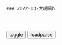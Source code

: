 ```note
### 2022-03-大明风h
```

<table id="tbc" style="white-space:pre-wrap">
</table>
<button onclick="toggleb()">toggle</button>
<button onclick="loadparse()">loadparse</button>
<br>
<!-- 🌸<br>🍅-　-🍑<hr>🍀 -->
<pre>
<textarea rows="30" cols="100" style="display: none" id="tar">

少帅：五太太机灵惹人疼，竟拉着张作霖打麻将，也就她敢了！
https://mbd.baidu.com/newspage/data/videolanding?nid=sv_9009400345094947075&sourceFrom=pc_feedlist

这就叫终虢不亡，有我。

<font size="1" style="color:#DCDCDC">2022-09-06</font>

少帅：张作相说的大脑，却在家注射毒药，真是个没出息的玩意！
https://mbd.baidu.com/newspage/data/videolanding?nid=sv_17754514022792587273&sourceFrom=rec

口气顶屁用，
现眼下咱东三省最当紧的不是口气，而是实实在在的，得有一个确确实实的东西。
咱东三省缺的就是下一个众望所归的，真正的大脑。咱们的大脑在哪啊？

<font size="1" style="color:#DCDCDC">2022-09-05</font>

少帅：张作霖不仅拉得众人下水，还无不心服，职场pua高手啊！
https://mbd.baidu.com/newspage/data/videolanding?nid=sv_12456985661512388972&sourceFrom=pc_feedlist

谁不讲实际谁完蛋。

<font size="1" style="color:#DCDCDC">2022-08-31</font>

少帅：郭松龄正式统率三军，与杨宇霆平起平坐，张学良察觉不对劲
https://mbd.baidu.com/newspage/data/videolanding?nid=sv_5416711237746826853&sourceFrom=pc_feedlist

一切的春风得意，均为不祥之兆。

<font size="1" style="color:#DCDCDC">2022-07-19</font>

大明：于谦走向刑场坦然赴死，北j城百x哭成一片，大明风华逝去
https://mbd.baidu.com/newspage/data/videolanding?nid=sv_6221687545865995346&sourceFrom=homepage

这天地，我已经不认识了。

我这一生，一无所成。

死一个孙太后，帮我把若微喊回来。
把她喊回来，她在那，我要带她走。
让那个孙太后死了吧，我们去海上。

<font size="1" style="color:#DCDCDC">2022-06-20</font>

《大明风华》于谦‖不争一世争万世，一首《石灰吟》流传千古
https://baijiahao.baidu.com/s?id=1658318340083748923&wfr=spider&for=pc

呜呼于谦，遭难之际，奋而忘身，舍身取义，气吞寰宇，诚感天地，陵谷变迁，世殊事异，宵小群集，困于羁系，难欺者心，可畏者天，宁正而死，弗苟而全，南向再拜，含笑九泉，孤忠义胆，万古攸传，我瞻遗像，清风凛然。

<font size="1" style="color:#DCDCDC">2022-06-20</font>

大明：胡善祥大结局，算计一生波澜起伏，弥留之际和解世间
https://mbd.baidu.com/newspage/data/videolanding?nid=sv_5409950187016342512&sourceFrom=homepage

你在全天下再也找不到一个像她这样受过这么多苦难的女孩了。

<font size="1" style="color:#DCDCDC">2022-06-20</font>

皇妃：皇上失去了所有，太上皇却一家和乐，皇上气魔怔了
https://mbd.baidu.com/newspage/data/videolanding?nid=sv_7910576526548154378&sourceFrom=rec

我知道我样样都不如他，可我现在是皇上，我总比他强了？
赫鲁晓夫

这都是你害的，你和你儿子害的。你们把本该属于我的东西，偷走了。a龖龖囗

<font size="1" style="color:#DCDCDC">2022-05-16</font>

大明：景泰帝痴迷仙丹长生，不理朝政披头散发，还准备对付朱祁镇
https://mbd.baidu.com/newspage/data/videolanding?nid=sv_11956506366390614471&sourceFrom=rec

没有东西可以夺造化，改自然，那些成仙的笔记，全是骗人的。

我是跟爹吵了架，才跟你一起来到这。就算死，尸体也不能运回瓦剌。

这天下刚刚太平了才没几年，你就不要再折腾了，皇上。a龖龖囗

<font size="1" style="color:#DCDCDC">2022-06-20</font>

大明：朱祁镇重回皇位，要亲手了结景泰帝，于谦也被下了诏狱
https://mbd.baidu.com/newspage/data/videolanding?nid=sv_3804672501091897014&sourceFrom=pc_feedlist

于谦，非s不可。

<font size="1" style="color:#DCDCDC">2022-06-20</font>

六朝记事：老三被关押，形如枯槁，最终死在牢中！
https://mbd.baidu.com/newspage/data/videolanding?nid=sv_8356686984074371250&sourceFrom=rec

永乐五年，有一个波斯商人带着一颗珠子到应天府。这些秘密都是我的，不能都给你们。

我死不了你们知道吗，不管是刀砍斧凿，水淹火烧，我都死不了，我是一个口袋。

<font size="1" style="color:#DCDCDC">2022-06-14</font>

大明：景泰帝羞辱太上皇，正好被孙皇后发现，吓得景泰帝不敢说话
https://mbd.baidu.com/newspage/data/videolanding?nid=sv_12625426544249754394&sourceFrom=rec

自古优者无罪。a龖龖囗

gj有体z。

<font size="1" style="color:#DCDCDC">2022-06-14</font>

大明：瓦剌大汗下令夺了宣化城，朱祁镇却一概不知，大军即将南下
https://mbd.baidu.com/newspage/data/videolanding?nid=sv_11663017442673264984&sourceFrom=homepage

大元g能不能复兴，在此一举。

<font size="1" style="color:#DCDCDC">2022-06-14</font>

大明：瓦剌大汗要杀朱祁镇，徐滨拼命死保太上皇，情况十万火急！
https://mbd.baidu.com/newspage/data/videolanding?nid=sv_7355502081872400419&sourceFrom=homepage

<font size="1" style="color:#DCDCDC">2022-06-14</font>

大明：大明皇帝被蒙古俘虏，差点在大营被斩，大汗的妹妹出手相救
https://mbd.baidu.com/newspage/data/videolanding?nid=sv_11792747924439064638&sourceFrom=rec

依末将看，养着浪费粮食，打败瓦剌以后，全部杀掉。跟他们这种人，不必客气。

杀人我会，可是杀手无寸铁的人我不会。

有一天她骂我，我很生气，就把自己最爱的一条小狗给打死了。我跟她说，你看，都怪你。结果她哭着把那个小狗给埋了，哭得比打我的时候还伤心。

<font size="1" style="color:#DCDCDC">2022-06-14</font>

大明：瓦剌大军三路进攻，孙皇后镇守京城，命景泰帝监国做储君,影视,历史片,好看视频
https://haokan.baidu.com/v?vid=12486084975106076526

<font size="1" style="color:#DCDCDC">2022-06-13</font>

大明：朱祁镇不通军务，五十万大军被困土木堡，两千骑兵大破明军
https://mbd.baidu.com/newspage/data/videolanding?nid=sv_6948135268812371226&sourceFrom=rec

<font size="1" style="color:#DCDCDC">2022-06-13</font>

大明：瓦剌俘虏大明皇帝，逼的孙皇后没办法，宣告废旧帝立新帝
https://mbd.baidu.com/newspage/data/videolanding?nid=sv_12585577633929767181&sourceFrom=rec

如果皇帝什么都精通，什么都明了，他就不需要有百官，不需要有六部。

他只不过是个姓朱的倒霉蛋，是个又糊涂又愚蠢自大的小孩子。

可死的那些人，那些被祸害全家死干净的那些人呢。他们没有父母兄弟吗，他们没有母亲哭儿子，妻子哭丈夫吗？我们为什么要打这一仗？我们为什么要保护大明血战至死？

我们都是亲眼看见，自己的父母被剥皮实草的人。

<font size="1" style="color:#DCDCDC">2022-06-13</font>

大明：北京城欢度新年，景泰帝和孙皇后包饺子，太上皇和蛮族跳舞
https://mbd.baidu.com/newspage/data/videolanding?nid=sv_13632585873443389065&sourceFrom=rec

他们想撤，这场仗不能撤。

<font size="1" style="color:#DCDCDC">2022-06-13</font>

大明：孙皇后在景泰帝前，大骂朱家骨肉相残，景泰帝吓得不敢说话
https://mbd.baidu.com/newspage/data/videolanding?nid=sv_11972084354507157029&sourceFrom=rec

你娘是真的不相信有人会为gj做事情。

<font size="1" style="color:#DCDCDC">2022-06-13</font>

大明：朱祁镇对瓦剌出兵，于谦出面死谏阻止，皇太后都看他不爽
https://mbd.baidu.com/newspage/data/videolanding?nid=sv_7564134513087420728&sourceFrom=rec

太后，要是您为了宠爱皇上，就耗费g力去发动战争的话,，gj就会大祸临头。

<font size="1" style="color:#DCDCDC">2022-06-13</font>

大明：瓦剌大军三路进攻j城，兵部各官镇守九门，北j保卫战开始
https://mbd.baidu.com/newspage/data/videolanding?nid=sv_6538001731341148070&sourceFrom=pc_feedlist

<font size="1" style="color:#DCDCDC">2022-06-13</font>

大明风h：皇上说话太忤逆，皇后听了悲痛万分，汤唯这演技太棒了
https://mbd.baidu.com/newspage/data/videolanding?nid=sv_5775686472839868722&sourceFrom=rec

娘所做的这一切，都是为了你，娘的一片苦心，就是希望你能够赶快长大成人，娘不会害你。你就是铁石人，也应该被捂热了。
　我怕说了您不高兴。您对我的爱，就像湿棉袄。穿着沉，脱下来冷。

<font size="1" style="color:#DCDCDC">2022-06-08</font>

六朝记事：善祥怀孕，竟希望用孩子能和尚义和好，真不容易！
https://mbd.baidu.com/newspage/data/videolanding?nid=sv_3887748758670286135&sourceFrom=rec

过去你打我的时候，说我这一辈子，都不可能有人喜欢我，会孤独终老，我常常哭着就睡着了。

<font size="1" style="color:#DCDCDC">2022-06-08</font>

六朝记事：王妃得知丈夫们造反失败，竟跑到皇后面前求饶，晚了！
https://mbd.baidu.com/newspage/data/videolanding?nid=sv_8686113199792253604&sourceFrom=rec

什么玩意，跑出去造f，把老婆留家里。要我是皇上，准得宰了他们俩。

他们这些男人，抢这么个位子，还把别人的死活放在眼里吗？

要是你们不那么逼我们呐，皇上让给你们也行啊。仁宗的身体就是登基这十个月给熬死的，
你们把仁宗还我，

好好的一家人，为了当个皇上，死的死，走的走两头见不着。现在说这个话，晚了。

<font size="1" style="color:#DCDCDC">2022-06-08</font>

六朝记事：尚义说出心里话，她最需要的陪伴，可她消失了！
https://mbd.baidu.com/newspage/data/videolanding?nid=sv_8717849798993867551&sourceFrom=rec

我一直以为她需要我，需要我给她弄吃喝，教她做人养她长大。等她走了之后，我才知道，我更需要她。
我想知道她的消息，知道她在做什么，她在哪里，这种日子真是太折磨人了。

你是她姐姐，总算这世上有个人陪她。

<font size="1" style="color:#DCDCDC">2022-06-08</font>

王爷连夜派遣锦衣卫绞杀反贼，这下真是上天无路，下地无门！
https://mbd.baidu.com/newspage/data/videolanding?nid=sv_13596984188090857792&sourceFrom=rec

拆间离合，以防合而谋我。

<font size="1" style="color:#DCDCDC">2022-06-08</font>

六朝记事：善祥生下男孩，朱瞻基祭奠先人，希望保佑他的孩子！
https://mbd.baidu.com/newspage/data/videolanding?nid=sv_11605342145572613670&sourceFrom=rec

不知为何，这些日子梦见你们的少了，孩儿想你们。
我现在也有了儿子，等他再大些，领他来给你们磕头。求你们好好保佑他，就像保佑我一样。

<font size="1" style="color:#DCDCDC">2022-06-08</font>

六朝记事：善祥担心秘密泄露，竟毒害了自己好姐妹！
https://mbd.baidu.com/newspage/data/videolanding?nid=sv_16740739304270251689&sourceFrom=rec

<font size="1" style="color:#DCDCDC">2022-06-08</font>

六朝记事：善祥偷人被发现，尚义竟要为善祥顶罪，难受啊！
https://mbd.baidu.com/newspage/data/videolanding?nid=sv_4805123648897544536&sourceFrom=pc_feedlist

<font size="1" style="color:#DCDCDC">2022-06-08</font>

六朝记事：朱瞻基资助郑和下西洋，竟要停掉自己的陵寝！
https://mbd.baidu.com/newspage/data/videolanding?nid=sv_16988994379995704545&sourceFrom=rec

当初锅家的财郑都已经到了危如累卵的时候，即使到了今天我们还是依旧没有改善。

<font size="1" style="color:#DCDCDC">2022-06-06</font>

大明：皇妃和汉王私通勾奸，朱瞻基得知怒火喷涌，杀心遏制不住
https://mbd.baidu.com/newspage/data/videolanding?nid=sv_971788529091282037&sourceFrom=homepage

他足不出户，就能看到兵部所有的秘折，不问朝z，竟能让朝野之上一半的言关为他歌功颂德。

这么多年，我可曾因为这件事情难为过你？
我一直在等你给我一个解释，朕等得好辛苦，朕以为可以将心比心。

你回来是要欺负孩子，欺负女人。

<font size="1" style="color:#DCDCDC">2022-06-05</font>

大明：皇上答应世子婚事，骑马寻到紫衣姑娘，鲜衣怒马浪漫无比
https://mbd.baidu.com/newspage/data/videolanding?nid=sv_12890324869683960554&sourceFrom=pc_feedlist

还不快谢谢小姐不杀之恩。

<font size="1" style="color:#DCDCDC">2022-06-05</font>

大明：朱瞻基太精明，早早就看穿了圈套！孙若微却毫无还手之力！
https://mbd.baidu.com/newspage/data/videolanding?nid=sv_7677207981415669070&sourceFrom=pc_feedlist

我要是赢了呢？
　你要是赢了，你就答应我一件事。
我赢了反倒欠你的，天下哪有这样的规矩？

<font size="1" style="color:#DCDCDC">2022-06-05</font>

大明风华：看来于谦这条命是保不住了，太后为他求情都没用
https://mbd.baidu.com/newspage/data/videolanding?nid=sv_1201772097053979970&sourceFrom=pc_feedlist

于谦功在社稷，但得罪于我。他不死，咱们就都错了。

被俘到瓦刺，就该死啊。还苟延残喘地活下来，这就是耻辱啊。

<font size="1" style="color:#DCDCDC">2022-06-04</font>

少帅：张学良被鬼子欺负，张作霖直接集合部队，还好被美女劝住！
https://mbd.baidu.com/newspage/data/videolanding?nid=sv_3411563254871292162&sourceFrom=rec

那是我儿子，我揍行，别人不能动他一根毫毛。

<font size="1" style="color:#DCDCDC">2022-06-03</font>

红林悟道《韩非子-八经之主道》 第十章 三君
https://baijiahao.baidu.com/s?id=1700780115561116882&wfr=spider&for=pc

下等的君主竭尽自己的才能，中等的君主竭尽别人的力量，上等的君主竭尽别人的智慧。

揣中则私劳，不中则任过。下君尽己之能，中君尽人之力，上君尽人之智。

<font size="1" style="color:#DCDCDC">2022-06-03</font>

少帅：杨宇霆太过嚣张，一句话激怒了张学良，立马起了杀心！
https://mbd.baidu.com/newspage/data/videolanding?nid=sv_9881418499490192512&sourceFrom=rec

你现在坐到这个位置上来了，那你是石头，还是金子？不是说到这个位置就一定是金子。

下君尽己之能，中君尽人之力，上君尽人之智。

<font size="1" style="color:#DCDCDC">2022-06-03</font>

少帅：图谋不轨，常荫槐竟问手下军官，杨宇霆就任总司令如何！
https://mbd.baidu.com/newspage/data/videolanding?nid=sv_14884445625598834547&sourceFrom=rec

我们的少帅，他是少爷做派，我们这些做事的人再不具体点，那能成吗？

<font size="1" style="color:#DCDCDC">2022-06-03</font>

少帅：杨宇霆忘了张学良是谁的儿子，竟敢挑衅，下秒就命丧黄泉！
https://mbd.baidu.com/newspage/data/videolanding?nid=sv_12855777738848535768&sourceFrom=rec

q力太大，啥都管，不懂的也管，能行吗？人啊沾上那玩意，就没别的办法了。

<font size="1" style="color:#DCDCDC">2022-06-03</font>

少帅：张作相以杨常二人被处决，告诫儿子要注意分寸，伴君如伴虎
https://mbd.baidu.com/newspage/data/videolanding?nid=sv_11895029913678053231&sourceFrom=rec

军旅之事，以一而成，以二三败。东北zq，咋能有两个中心呢？意志不能统一，zq又咋能巩固？

<font size="1" style="color:#DCDCDC">2022-06-03</font>

少帅：张作霖去世，学良看清老臣们的真面目！唯一信任的就是他
https://mbd.baidu.com/newspage/data/videolanding?nid=sv_6638513125353485501&sourceFrom=rec

<font size="1" style="color:#DCDCDC">2022-06-03</font>

少帅：嚣张到头了，杨常二人在老虎厅被处决，也算顺应天意
https://mbd.baidu.com/newspage/data/videolanding?nid=sv_12470161504251623140&sourceFrom=rec

奉长g命令，杨宇霆，常荫槐因阻碍g家统一，报将二位处死，立即执行。

<font size="1" style="color:#DCDCDC">2022-06-03</font>

少帅：杨宇霆大放厥词，下面人还一致配合，总司令的派头啊！
https://mbd.baidu.com/newspage/data/videolanding?nid=sv_3396082643555348188&sourceFrom=pc_feedlist

银元对奉币都一比二十八了，督办回奉天当天，就一比二十四，这施z一个月下来至今一比二十二了。

咱帅府那小伙不明白，
我跟他讲根本就不是钱的事，明天你找日本人把五路条约签了，奉币一准往上窜几十个点。

这米，面，豆，油都得稳住了。只要吃的稳住了，人心自然就稳。

<font size="1" style="color:#DCDCDC">2022-06-03</font>

少帅：张学良想拿杨宇霆开刀，张作霖听后气得火锅都吃不下了
https://mbd.baidu.com/newspage/data/videolanding?nid=sv_6215186745202668636&sourceFrom=pc_feedlist

<font size="1" style="color:#DCDCDC">2022-06-07</font>

少帅：杨宇霆回东北吊唁张作霖，在灵堂说了一句真心话！
https://mbd.baidu.com/newspage/data/videolanding?nid=sv_8349569405987217983&sourceFrom=pc_feedlist

老帅宽仁，我追随他老人家这么多年了，他骂起吴俊升张作相，从来都是狗血喷头。唯独对我杨宇霆，你啥时候听他对我爆过一句粗口。
　老帅惜才，一个您一个王永江省长，老帅确实未曾骂过一句，都是经世致用之人，老帅稀罕着呢。

<font size="1" style="color:#DCDCDC">2022-06-03</font>

影视：下属劝杨宇霆收敛，他却不以为然：张作霖都撑不了多久了
https://mbd.baidu.com/newspage/data/videolanding?nid=sv_1122320944702324537&sourceFrom=pc_feedlist

整个安g军z府，连个螺丝帽都是我杨宇霆拧上的。

<font size="1" style="color:#DCDCDC">2022-06-03</font>

大明风华：亲姐妹和好如初，可惜妹妹马上要归西，这段真是揪心啊
https://mbd.baidu.com/newspage/data/videolanding?nid=sv_8370505834832448299&sourceFrom=rec

我们假装现在还没长大，我们什么话都说，但是就是不说那些悲伤的，不愉快的不说。

<font size="1" style="color:#DCDCDC">2022-06-02</font>

大明：朱祁镇幼年为帝，前朝皇后代为摄政，朝中威望甚高无人不服
https://mbd.baidu.com/newspage/data/videolanding?nid=sv_149411006398139376&sourceFrom=homepage

朝廷赈灾得银两下去，g老爷就把钱塞自己兜里。

若有宵小之辈以上尊号之名邀宠，鼓动女主之实，
今后若再有上尊号劝进之行，以谋逆论处。

老毛猴子来啦。

<font size="1" style="color:#DCDCDC">2022-06-02</font>

大明：朱祁镇幼年为帝缺管教，老皇后极为宠溺，不知土木堡之变
https://mbd.baidu.com/newspage/data/videolanding?nid=sv_4753234564635082900&sourceFrom=homepage

你娘坏，一会奶奶看见，好好骂骂他。

<font size="1" style="color:#DCDCDC">2022-06-02</font>

大明：朱瞻基躲在朱家祠堂，十多天不理朝政，于谦妙计引他出来
https://mbd.baidu.com/newspage/data/videolanding?nid=sv_11387565145276433736&sourceFrom=rec

皇上你若是为了珍惜自己的名声，躲在这里像个活死人，还不如披发入山修禅学道去，大家一拍两散不耽误功夫。
　这种大逆不道的话，只有他敢说。

<font size="1" style="color:#DCDCDC">2022-06-02</font>

大明：朱瞻基终于当上皇帝，皇后为他生下两个孩子，名字都想好了
https://mbd.baidu.com/newspage/data/videolanding?nid=sv_2303681820395029127&sourceFrom=rec

我喜欢你，可我不喜欢这个孩子。

<font size="1" style="color:#DCDCDC">2022-06-02</font>

大明风华：皇后说出秘密，怪不得太上皇回不来，都是胡善祥搞的鬼
https://mbd.baidu.com/newspage/data/videolanding?nid=sv_11025580538107333110&sourceFrom=rec

不可能，他不敢。
　胡太妃敢，太妃说什么他都听。

<font size="1" style="color:#DCDCDC">2022-06-02</font>

风华：若微一番话，连徐滨都不乐意了，总不能送死吧！
https://mbd.baidu.com/newspage/data/videolanding?nid=sv_14631793260430440220&sourceFrom=rec

当初我既然答应了他爹，我就会纳命来护她周全。

<font size="1" style="color:#DCDCDC">2022-06-02</font>

大明风华：徐有真妖言惑众，可把于谦给气坏了，什么人呀这是
https://mbd.baidu.com/newspage/data/videolanding?nid=sv_14009735180714817018&sourceFrom=rec

天下大事都靠天象，那太祖高皇帝不用起兵了，等着天象示警，等敌人自己完蛋得了。

<font size="1" style="color:#DCDCDC">2022-06-02</font>

大明：朱瞻基不日驾崩，和臣子皇后商议后事，怒吼：山河日月还在
https://mbd.baidu.com/newspage/data/videolanding?nid=sv_2739112099160666798&sourceFrom=pc_feedlist

在地下见我爹娘我会对他们说，我不是两手空空一无所有，皇帝给我一个家，给我毕生索爱，我已心满意足了。

这件事情宣德三年就在讨论，为何到今天还在提。刑部若是缺人就加人，若是无能就要换。朕不是要施什么仁z，更不是要为自己祈福。朕是要给大明定下一条铁律，朝廷的刀快绝不可斩无罪之人。

俗话说红衣g袍是百x血染，我穿蓝图个干净。

我自幼父母双亡，我深知孩子与父母分离的痛苦。

何必要提这旧债，就让这横逆灾祸都加在我一个人身上，不要祸及后人了。

我小的时候想当个画师，
可后来出现了太多的是是非非，我把这点念想给忘了，我很后悔。我们的儿子长大了，愿意当皇帝就当，不愿意也可。让他按自己的意愿过这一生，才是真正的得意快哉。

<font size="1" style="color:#DCDCDC">2022-06-02</font>

大明：朱瞻基大殿驾崩，一生走马灯波澜壮阔，依稀见到被杀的汉王
https://mbd.baidu.com/newspage/data/videolanding?nid=sv_7682354036254394633&sourceFrom=rec

我不怕你了，我和我自己讲和了。

我会一直陪着你，就像我们刚刚认识的时候一样。我在等着你，用马车带我回家。

活得越久，看得越多，心里越烦。这些红炮子蓝袍子的，
一肚子脏心眼子，臭气熏天的。

他把你们一个个都饶了，他一个人担着笑话，担着流言，年轻轻地走了。

<font size="1" style="color:#DCDCDC">2022-06-02</font>

大明风华：没看出来，徐滨还懂医术，也只有她能治得好孙皇后了
https://mbd.baidu.com/newspage/data/videolanding?nid=sv_15340533231935143043&sourceFrom=rec

<font size="1" style="color:#DCDCDC">2022-06-02</font>

大明：兵部徐滨暗恋皇妃，奉旨离京终生不回，皇妃得知暗中流泪
https://mbd.baidu.com/newspage/data/videolanding?nid=sv_13756948279423836825&sourceFrom=rec

明月升起，请你出来观看，因为我也在看。只要你在天空下任何一个地方还活着，只要你活着，我就怎么都好。

<font size="1" style="color:#DCDCDC">2022-05-30</font>

大明：朱瞻基战胜草原部族，得胜全军班师，在朱棣画像前诉说一夜
https://mbd.baidu.com/newspage/data/videolanding?nid=sv_4342815061335433602&sourceFrom=pc_feedlist

爷爷是爷爷你是你，他家里没有老娘眼巴巴地等着。

<font size="1" style="color:#DCDCDC">2022-05-30</font>

大明：灾年闹蝗百x粮食绝收，朱瞻基祭天祈福，直接生吃蝗虫泄愤
https://mbd.baidu.com/newspage/data/videolanding?nid=sv_13427059166954397028&sourceFrom=pc_feedlist

以前我以为当了皇上就会诸事顺意，其实不然，那就像是一个人在迷恋山顶的风景，可真上去一看，不过就是一片碎石，闲花野草还有毒虫猛兽。可到了那会，下又下不去，躲又躲不了。

<font size="1" style="color:#DCDCDC">2022-05-30</font>

大明：汉王和朱瞻基最后谈话，跪在朱棣画像前，叔侄二人解开谜底
https://mbd.baidu.com/newspage/data/videolanding?nid=sv_1768281844841722214&sourceFrom=rec

我尿了。

<font size="1" style="color:#DCDCDC">2022-05-30</font>

六朝记事：善祥不知道什么是爱，竟找姐姐求经验，笑死！
https://mbd.baidu.com/newspage/data/videolanding?nid=sv_13506902767789195151&sourceFrom=rec

就好像你的心是一个核桃，硬邦邦的。有一天有一件事，一句话锤了它一下，就锤出一个小洞来，他就走了进来，就留在那不走了。

<font size="1" style="color:#DCDCDC">2022-05-27</font>

六朝记事：太子找小舅子还钱，竟追着小舅子打，笑死！
https://mbd.baidu.com/newspage/data/videolanding?nid=sv_1022627860365970367&sourceFrom=rec

我这这么些年的俸禄，你全给我赔进去了，还跟我这画饼。

我攒那么点钱容易吗，都是三节两庆皇上赏的。

<font size="1" style="color:#DCDCDC">2022-05-27</font>

六朝记事：朱棣深知战争给人民带来的痛哭，但也不能让敌人进犯！
https://mbd.baidu.com/newspage/data/videolanding?nid=sv_9472736322843778834&sourceFrom=pc_feedlist

人杀了埋在地下做肥料，那草长得才好。

再搞十几年，我们的孩子连唐诗宋词是什么都不知道。a龖龖囗

年年战争，财z赤字高如泰山。

<font size="1" style="color:#DCDCDC">2022-05-27</font>

大明：仁宗驾崩朱瞻基继位，汉王起兵攻打京城，大明江山危矣
https://mbd.baidu.com/newspage/data/videolanding?nid=sv_10005925580741812737&sourceFrom=pc_feedlist

别人替你卖命，是因为你永远不信任他们，他们怕你。可别人替我卖命，是因为我相信他们，视他们为心腹手足。

<font size="1" style="color:#DCDCDC">2022-05-27</font>

大明：朱瞻基处置汉王，派于谦给他讲书，却遭到汉王无情嘲笑
https://mbd.baidu.com/newspage/data/videolanding?nid=sv_4782602738834797072&sourceFrom=pc_feedlist

你手里的那几本书，不过都是求财求名的敲门砖。

<font size="1" style="color:#DCDCDC">2022-05-27</font>

大明：朱瞻基大营被击破，皇上身边出现内奸，施展妙招收服人心
https://mbd.baidu.com/newspage/data/videolanding?nid=sv_13790433884559567945&sourceFrom=rec

这场仗打赢了，也没什么了不起。后人会记得，我们是同室操戈，亲人相残。
害得你们父子兄弟刀剑相向。a龖龖囗

<font size="1" style="color:#DCDCDC">2022-05-27</font>

大明：汉王起兵造反，叛国联合草原势力，两面夹击朱家正统
https://mbd.baidu.com/newspage/data/videolanding?nid=sv_16297729005973202271&sourceFrom=rec

你拿自己当清g，为g家尽忠，
今天晚上，锦衣卫就来抓你了，朝廷已经认定了你是通敌的h奸。
你这自诩忠臣的人，会在大牢里发臭，你尽忠有什么意义。

卖g贼于谦，伏法。

<font size="1" style="color:#DCDCDC">2022-05-27</font>

六朝记事：大汗要回到草原，竟想把于谦带着，真是笑人！
https://mbd.baidu.com/newspage/data/videolanding?nid=sv_16508162822139908366&sourceFrom=rec

杀你个书生，让天下人笑我马哈木不英雄。

<font size="1" style="color:#DCDCDC">2022-05-27</font>

大明：朱瞻基深思一夜，接受赵王情报，锦衣卫出动雷厉风行
https://mbd.baidu.com/newspage/data/videolanding?nid=sv_8166042567837098233&sourceFrom=homepage

<font size="1" style="color:#DCDCDC">2022-05-27</font>

大明：赵王起兵造反失败，为了求得性命周全，将情报卖给朱瞻基
https://mbd.baidu.com/newspage/data/videolanding?nid=sv_16620655645309206331&sourceFrom=homepage

老将们不高兴，他们秘密集会，想要说动京师三营，给你来个兵变。

老老实实地多读读书，别总想着干坏事。朕这一朝与m休息，不兴大狱，你这一套一套的本事，朕买不起。

<font size="1" style="color:#DCDCDC">2022-05-27</font>

六朝记事：朱瞻基还是不信任老三，竟想知道老三的密码！
https://mbd.baidu.com/newspage/data/videolanding?nid=sv_16578388356498850858&sourceFrom=rec

<font size="1" style="color:#DCDCDC">2022-06-08</font>

大明：于谦奉旨给汉王讲书，遭到无情嘲讽，汉王：史书只有四个字
https://mbd.baidu.com/newspage/data/videolanding?nid=sv_17994582605876666079&sourceFrom=pc_feedlist

皇上是坐在火上烤的那个人，大家伙不算计你，你就白坐那个位置了。a龖龖囗

<font size="1" style="color:#DCDCDC">2022-05-27</font>

大明：朱瞻基被敌军埋伏，身受重伤性命垂危，朱棣得知大惊失色
https://mbd.baidu.com/newspage/data/videolanding?nid=sv_2440588472590967754&sourceFrom=rec

<font size="1" style="color:#DCDCDC">2022-05-27</font>

大明：仁宗一家终于团聚，朱瞻基起兵攻打汉王，朱高炽大怒斥责
https://mbd.baidu.com/newspage/data/videolanding?nid=sv_7070638398114691820&sourceFrom=rec

我紧着在后面当裱糊匠，你在前面捅窟窿。a龖龖囗

阴谋诡计成不了大事。你要当皇上，要以天下百x为重。a龖龖囗

q力是公器，
那不是你一家一人的东西。龖龖囗

你要让天下的人都看到，你有解决这个问题的诚心。龖囗囗

g家不循正道，没有人支持你。不向百x施恩，没有人爱戴你。耍威风，好勇斗狠，这很容易。学会受气，学会宽恕，学会容忍这才是最难的。a龖龖龖

<font size="1" style="color:#DCDCDC">2022-05-27</font>

大明：朱瞻基守下大明江山，汉王被押解至大营，叔侄二人一夜长谈
https://mbd.baidu.com/newspage/data/videolanding?nid=sv_7616655197922381715&sourceFrom=pc_feedlist

我那些旧部，你也别寻他们麻烦，
为g家立了不少功劳，别因为我的事加罪他们。

<font size="1" style="color:#DCDCDC">2022-05-27</font>

六朝记事：小舅子想赚钱，竟想联合太子，把铜卖给瓦剌！
https://mbd.baidu.com/newspage/data/videolanding?nid=sv_10100446373429165623&sourceFrom=rec

缺钱自个铸就完了。

<font size="1" style="color:#DCDCDC">2022-05-26</font>

大明风华：朱祁镇不再昏庸，见识让徐滨称赞！
https://mbd.baidu.com/newspage/data/videolanding?nid=sv_14875137801159573615&sourceFrom=rec

<font size="1" style="color:#DCDCDC">2022-05-26</font>

大明：朱棣驾崩仁宗继位，灵前宣读先帝遗诏，朱高炽暗改圣旨！
https://mbd.baidu.com/newspage/data/videolanding?nid=sv_4905546679003141527&sourceFrom=rec

朕上边怕爹，下边怕儿子，就剩慈悲了。

<font size="1" style="color:#DCDCDC">2022-05-26</font>

大明：仁宗生命油尽灯枯，去世前收到儿子手信，一代明君陨落
https://mbd.baidu.com/newspage/data/videolanding?nid=sv_10744201046357303765&sourceFrom=rec

<font size="1" style="color:#DCDCDC">2022-05-26</font>

大明：叔侄二人争夺朱家江山，皇帝攻心为上，拉拢藩王直接拿下
https://mbd.baidu.com/newspage/data/videolanding?nid=sv_15506042318008871781&sourceFrom=rec

<font size="1" style="color:#DCDCDC">2022-05-26</font>

大明：朱瞻基汉王阵前对垒，叔侄二人刀剑相向，兵器无眼手足相残
https://mbd.baidu.com/newspage/data/videolanding?nid=sv_9989342105634872534&sourceFrom=rec

那个时候我们是为子孙后代而战，
现在这叫自相残杀，你们的父亲在那边，儿子在这边，你们哥哥在这边，弟弟在那边。
放下手中的刀剑，回家与家人团圆。

<font size="1" style="color:#DCDCDC">2022-05-26</font>

大明：朱瞻基被仁宗贬至南京，读书修身养性，终于悟出破局之法
https://mbd.baidu.com/newspage/data/videolanding?nid=sv_9247085608548328419&sourceFrom=rec

就剩一个破败不堪的g家。

太子爷身系g家，轻言战死。g家破碎，百x遭殃。

<font size="1" style="color:#DCDCDC">2022-05-26</font>

朱瞻基怒怼汉王糊涂
https://mbd.baidu.com/newspage/data/videolanding?nid=sv_16990989896306724451&sourceFrom=rec

现在我们遇到这点难题，是天气造成的，不是指挥失误。a龖龖囗

倒是你，在军中散播退兵言l，是何居心？

<font size="1" style="color:#DCDCDC">2022-05-26</font>

大明：太子被贬于谦下狱，杨士奇亲自向汉王赔罪，大明江山危矣
https://mbd.baidu.com/newspage/data/videolanding?nid=sv_17856618207301532990&sourceFrom=rec

仅仅因为我一人，让天下饱受刀兵之苦，何苦来呢？

<font size="1" style="color:#DCDCDC">2022-05-26</font>

婆媳吵架名场面，大明太后VS孙若薇，最后太后完败！
https://mbd.baidu.com/newspage/data/videolanding?nid=sv_1988471764619318309&sourceFrom=rec

<font size="1" style="color:#DCDCDC">2022-05-25</font>

于谦 于少保 被处斩 万人落泪
https://mbd.baidu.com/newspage/data/videolanding?nid=sv_10264566935014214545&sourceFrom=rec

一定先杀于谦，于谦Facebook。

就在这座他曾拼死保卫的城池前，他即将迎来自己最后被处死的结局。

叛锅逆臣于谦。

他虽身居高位却正直清廉，即便家中再穷也从未利用职q贪污。

<font size="1" style="color:#DCDCDC">2022-05-25</font>

大明风h台词和小知识（第三波）（大明风华）剧评
https://movie.douban.com/review/12168774/

国家不行正道，没有人支持你，不像百姓施恩，没有人爱戴你，耍威风，好勇斗恨，这恨容易，学会手气，学会宽恕，学会容忍，这才是最难的

<font size="1" style="color:#DCDCDC">2022-05-25</font>

大明：朱棣驾崩仁宗继位，俩王爷即刻起兵造反，手足相残腥风血雨
https://mbd.baidu.com/newspage/data/videolanding?nid=sv_6382359138506332527&sourceFrom=pc_feedlist

<font size="1" style="color:#DCDCDC">2022-05-25</font>

大明：永乐帝朱棣逝去，临终前给仁宗托梦，一生金戈铁马千古帝君
https://mbd.baidu.com/newspage/data/videolanding?nid=sv_12553529525042688850&sourceFrom=pc_feedlist

<font size="1" style="color:#DCDCDC">2022-05-25</font>

大明：太子奉命关内监g，朱瞻基寄回家书，仁宗看后直接吐血
https://mbd.baidu.com/newspage/data/videolanding?nid=sv_4072380091922804912&sourceFrom=pc_feedlist

回不来了，回不来了，回不来了。

<font size="1" style="color:#DCDCDC">2022-05-23</font>

大明：朱棣北征草原决定分兵，太子得知大惊，六百里加急送消息
https://mbd.baidu.com/newspage/data/videolanding?nid=sv_15134970556349912659&sourceFrom=rec

你们不要附和着我说话。

以皇上现在进军的速度，到不了雨季就班师了。

<font size="1" style="color:#DCDCDC">2022-05-23</font>

大明：朱棣北征草原部落，仁宗监国总领各部，帝王之气已然显露
https://mbd.baidu.com/newspage/data/videolanding?nid=sv_7033840464959403843&sourceFrom=pc_feedlist

g家的钱支撑不住啊。a龖龖囗

知道的不说，不知道的不问。a龖龖囗

我要是不为了你和儿子，我何必在这拼命呢？

这些g家的机密，你知道了更会害怕。a龖囗囗

<font size="1" style="color:#DCDCDC">2022-05-23</font>

大明：于谦陡然高中进士，朱棣大呼国之瑰宝，将他交到朱瞻基手中
https://mbd.baidu.com/newspage/data/videolanding?nid=sv_16305492933314721761&sourceFrom=rec

有用的人，没有一个不累的。

天下大才都是烈马，都不好驾驭。整治他也好，教他也罢，就一件事，绝不可杀。这样的人在，是你一服退烧药，是你的保命符。a龖龖囗

老天爷对咱们朱家真不薄，把这样的俊杰给你使用，能言，敢言，务实求真，是锅之瑰宝。a龖龖囗

我这人天生刀眼，命生逆纹，不会顺着说活，三十岁不到就会被砍。

<font size="1" style="color:#DCDCDC">2022-05-20</font>

朱高炽为父则刚，竟然为了朱瞻基，当面硬刚朱棣
https://mbd.baidu.com/newspage/data/videolanding?nid=sv_13078323212385660796&sourceFrom=rec

<font size="1" style="color:#DCDCDC">2022-05-20</font>

汉王还是“帮”了胡善祥，“玩火”二字暗藏深意
https://mbd.baidu.com/newspage/data/videolanding?nid=sv_7108318231540152997&sourceFrom=homepage

<font size="1" style="color:#DCDCDC">2022-05-20</font>

汉王太可恨了，还是把小朱给绿了
https://mbd.baidu.com/newspage/data/videolanding?nid=sv_9803533488917724213&sourceFrom=homepage

<font size="1" style="color:#DCDCDC">2022-05-20</font>

大明：三大营出征在即，于谦与马夫黄土论战，大明最鼎盛的军队
https://mbd.baidu.com/newspage/data/videolanding?nid=sv_6022101583474481185&sourceFrom=pc_feedlist

<font size="1" style="color:#DCDCDC">2022-05-23</font>

朱棣摊牌发难大孙子，朱瞻基回怼朱棣，展现王者之气！
https://mbd.baidu.com/newspage/data/videolanding?nid=sv_10401185386326202556&sourceFrom=rec

敢于直面伤痛，解决历史遗留问题，这正是他想看见未来帝王的态度。

这是我们这一代人的错，不应该让你们来承受。将来史笔如铁，我不会躲，不会留包袱给后人。

<font size="1" style="color:#DCDCDC">2022-05-20</font>

皇妃：皇上躲了十一天，不理朝z，狼狈的样子真可怜
https://mbd.baidu.com/newspage/data/videolanding?nid=sv_15208428543118141257&sourceFrom=rec

生而为人，我很抱歉。
太宰治

<font size="1" style="color:#DCDCDC">2022-05-20</font>

大明：胡尚仪要进宫选秀女，汉王派人来送礼，礼物华贵耀眼夺目
https://mbd.baidu.com/newspage/data/videolanding?nid=sv_8770746574571500426&sourceFrom=rec

后宫是皇上的大花园，女孩子正当妙龄，背井离乡。重门深锁，楼台巍峨。皇上一分宠爱，下边万千争夺，这实在不是什么好去处。

我不得不多替她想想，就算她恨我，我也无话可说。

这心头的火呀，要是动了，那是灭不掉的。

<font size="1" style="color:#DCDCDC">2022-05-20</font>

六朝记事：朱瞻基为了让老爹当上皇帝，竟连玉玺都拿了回来！
https://mbd.baidu.com/newspage/data/videolanding?nid=sv_13120601920878781742&sourceFrom=rec

<font size="1" style="color:#DCDCDC">2022-05-30</font>

大明最强时期，三龙两蟒
https://mbd.baidu.com/newspage/data/videolanding?nid=sv_18439751070731728963&sourceFrom=rec

你以为一道圣旨就能让天下太平？那是做梦。a龖龖囗

<font size="1" style="color:#DCDCDC">2022-05-19</font>

大明：朱祁镇非要杀于谦，孙太后苦苦哀求，新帝为立g本杀心已决
https://mbd.baidu.com/newspage/data/videolanding?nid=sv_11168113576648251133&sourceFrom=homepage

其实刘汉李唐，赵宋朱明，天下不过是一家一姓的私产。身为谁人之身，家为谁人之家，锅为谁人之锅，天下又为谁人之天下？既不知，又何谈温柔敦厚正色立朝，又何谈鞠躬尽瘁死而后已。岂不是自作多情，蠢得可笑。

这就是你们朱家人。幸好我和你爹还有一些共患难的恩情。

这个家能活下来的，都是活死人。

<font size="1" style="color:#DCDCDC">2022-06-20</font>

大结局 孙若微终于明白 天下只不过是帝王家的私产
https://mbd.baidu.com/newspage/data/videolanding?nid=sv_15182203520772284107&sourceFrom=rec

自己一人带大的儿子又变成了和她仇人朱棣一样的人。

朱家几代人因为皇全，一个个变成了不认识的龙，到最后不管怎么选择都是无路可走。

每一个皇帝又何尝不是一只蛐蛐被圈养在皇宫里。

<font size="1" style="color:#DCDCDC">2022-05-19</font>

皇妃：太上皇被困这么多年，太后终于见到他，谁知她的儿媳却没了
https://mbd.baidu.com/newspage/data/videolanding?nid=sv_5410303321683412694&sourceFrom=rec

多好的姑娘，她护你周全，顾你饮食，间关万里，舍家弃业地跟着你回来。

<font size="1" style="color:#DCDCDC">2022-05-19</font>

大明：成祖朱棣出征蒙古，仁宗极力劝阻，朱棣：我老了活不了几年
https://mbd.baidu.com/newspage/data/videolanding?nid=sv_5282299890663497407&sourceFrom=pc_feedlist

g是g家是家，望皇上明鉴。

您还不如点一员大将，到长城外头，拣个软柿子捏捏得了。

满朝文武，就你挑头唱反调，咒着朕打败仗，天下士气m心都在。

一代人做一代人的事情，您已经做了很多了，让天下休息一下吧。

<font size="1" style="color:#DCDCDC">2022-05-19</font>

哪个父母不疼孩子，朱棣虽然嘴上不说，但是心里还是最爱老大的
https://mbd.baidu.com/newspage/data/videolanding?nid=sv_9862891509911963716&sourceFrom=rec

<font size="1" style="color:#DCDCDC">2022-05-19</font>

风华：虽然是姐妹，但早已物是人非，善祥的想法好吓人
https://mbd.baidu.com/newspage/data/videolanding?nid=sv_10976187983343434749&sourceFrom=rec

你没有想过报仇吗？我要嫁给他，我要给他生儿子，等有一天我的儿子做了皇帝，我在告诉他。

<font size="1" style="color:#DCDCDC">2022-06-13</font>

六朝记事：妹妹想嫁给太孙，竟是想为父母报仇，这计划真牛！
https://mbd.baidu.com/newspage/data/videolanding?nid=sv_4096097828394678028&sourceFrom=rec

我不需要你的照顾，我从四岁就在宫里长大，鞭子，耳光我都受过。

<font size="1" style="color:#DCDCDC">2022-05-18</font>

大明：朱棣与建文帝彻夜长谈，叔侄二人不胜唏嘘，还交出传国玉玺
https://mbd.baidu.com/newspage/data/videolanding?nid=sv_1737267017172820240&sourceFrom=rec

打扮成和尚模样有什么稀奇的，过去我还打扮过皇帝模样呢。

<font size="1" style="color:#DCDCDC">2022-05-18</font>

六朝记事：善祥设宴宴请众人，竟全来送礼，一个个真有钱！
https://mbd.baidu.com/newspage/data/videolanding?nid=sv_3972409708065888782&sourceFrom=rec

咱们尚膳局别的不行，这妹子想要吃吃喝喝的，总还是有的。多的不敢讲，这皇上能吃的，咱们吃。他吃不着的，妹子想吃咱也有。

<font size="1" style="color:#DCDCDC">2022-05-18</font>

大明：汉王被自己手下活捉，朱瞻基不费一兵一卒！
https://mbd.baidu.com/newspage/data/videolanding?nid=sv_18129593897800707389&sourceFrom=rec

<font size="1" style="color:#DCDCDC">2022-05-18</font>

皇妃：皇上对大明的危机视若无睹，要拖着大明为自己陪葬,影视,宫廷片,好看视频
https://haokan.baidu.com/v?vid=10295490535858988830

<font size="1" style="color:#DCDCDC">2022-05-18</font>

皇妃：皇上对大明的危机视若无睹，要拖着大明为自己陪葬
https://mbd.baidu.com/newspage/data/videolanding?nid=sv_10295490535858988830&sourceFrom=rec

皇上是想拖着大明给他自己陪葬。a龖龖龖

<font size="1" style="color:#DCDCDC">2022-05-18</font>

俞灏明 Haoming Yu
https://img1.doubanio.com/view/celebrity/raw/public/p1561031837.77.jpg
岑明
https://img1.doubanio.com/view/personage/raw/public/c36f33bbbd55a526917ed572f25d12bb.jpg

朱瞻基得知汉王害了自己三代，气到精神分裂：让他做成了瓦罐焖鸡
https://mbd.baidu.com/newspage/data/videolanding?nid=sv_14465685769117208371&sourceFrom=rec

<font size="1" style="color:#DCDCDC">2022-05-18</font>

朱棣与太孙相互试探，太孙野心勃勃，竟然敢动朱棣的位置！
https://mbd.baidu.com/newspage/data/videolanding?nid=sv_4065104005664473739&sourceFrom=rec

只为自己的丈夫平安。

<font size="1" style="color:#DCDCDC">2022-05-18</font>

六朝记事：聂兴执意离开，下次见面竟连若微都要杀！
https://mbd.baidu.com/newspage/data/videolanding?nid=sv_7017488782207582544&sourceFrom=rec

我是诚心诚意要促成此事，理应由我承担一切风险。

<font size="1" style="color:#DCDCDC">2022-05-18</font>

六朝记事：老爷子老谋深算，早知道儿子想要造反，等着看戏呢！
https://mbd.baidu.com/newspage/data/videolanding?nid=sv_9183221895986806802&sourceFrom=pc_feedlist

你跟着走，不要像你爹娘一样死，不值得。

当爹的跟儿子搞这一套，还有什么意思？

<font size="1" style="color:#DCDCDC">2022-05-18</font>

大明：成祖欲率五十万大军深入漠北，亲征鞑靼，命太子监国
https://mbd.baidu.com/newspage/data/videolanding?nid=sv_2222443532725037624&sourceFrom=pc_feedlist

我也想100年不打仗多好啊，你们都回去抱孩子。

<font size="1" style="color:#DCDCDC">2022-05-17</font>

大明：朱棣有宝器千里眼，三个儿子吓得魂不守舍，啥话也不敢说
https://mbd.baidu.com/newspage/data/videolanding?nid=sv_7869411252016401537&sourceFrom=pc_feedlist

有一些不能干活的，在囚犯堆里办学讲课。

<font size="1" style="color:#DCDCDC">2022-05-16</font>

大明：朱棣两个儿子造反，带火把去火药库，准备要炸了皇城
https://mbd.baidu.com/newspage/data/videolanding?nid=sv_13462734480265095078&sourceFrom=rec

<font size="1" style="color:#DCDCDC">2022-05-16</font>

大明：锦衣卫带反贼进诏狱，不料王爷奉旨查狱，危急关头直接拔剑
https://mbd.baidu.com/newspage/data/videolanding?nid=sv_2429833178600233237&sourceFrom=rec

你个小小的锦衣卫，可以住这么大的一个院子，不知道祸害了多少老百x。a龖龖囗

<font size="1" style="color:#DCDCDC">2022-05-16</font>

大明：朱瞻基册封皇后太子，被感情左右判断，为日后政变埋下伏笔
https://mbd.baidu.com/newspage/data/videolanding?nid=sv_3541148024375638254&sourceFrom=pc_feedlist

<font size="1" style="color:#DCDCDC">2022-06-02</font>

朱瞻基交代后事，一辈子唯一打眼的，就是不看好朱祁钰
https://mbd.baidu.com/newspage/data/videolanding?nid=sv_15037262468317612447&sourceFrom=rec

我这一辈子只有在做反贼的时候才觉得有趣。

<font size="1" style="color:#DCDCDC">2022-05-16</font>

六朝记事：太子虽唯唯诺诺，但想保护好自己的家人，有问题吗！
https://mbd.baidu.com/newspage/data/videolanding?nid=sv_17328304518591774411&sourceFrom=rec

别人能给你，别人也能从你这拿走。

我得保证你娘和你，活下去，咱们折腾不起。

岁数大了，牙都掉了，可是这个，舌头还在。怂点活得长久。a龖龖囗

<font size="1" style="color:#DCDCDC">2022-05-16</font>

大明：汉王卸任监国之职，由太子接任，汉王委屈不知向谁诉说
https://mbd.baidu.com/newspage/data/videolanding?nid=sv_9972416288738104787&sourceFrom=rec

每天躺在炕上，浑身上下骨头节全是疼的。

<font size="1" style="color:#DCDCDC">2022-05-16</font>

大明：朱棣寻到建文帝，天明就要二龙相见，晚上激动地睡不着觉
https://mbd.baidu.com/newspage/data/videolanding?nid=sv_10444726807835223088&sourceFrom=rec

如果g家没有改朝换代，以他们的才能，早就是一品上将军了。

<font size="1" style="color:#DCDCDC">2022-05-16</font>

大明：朱棣寻到建文帝所在，冲到他面前，问他会不会召集旧部造反
https://mbd.baidu.com/newspage/data/videolanding?nid=sv_13773991722667552324&sourceFrom=rec

只要陛下能悔悟当初，及时补救，这些噩梦会自然消退。

我从小就被人教导，一定要报仇。

你用仇恨做粮食，我四叔用恐惧做粮食，都是一样的不安。a龖龖龖

我不需要任何东西，来抵抗恐惧，我已经到了知足常乐。什么样的境况，我都能够开心地活下去。

其实这一辈子都没活明白，又何谈下辈子？一世命即是万世命，
不反思何改变自己，新不能安，到哪里都会被苦恼困扰。要与自己将和。

她虽未学佛，行的却是菩萨道。

<font size="1" style="color:#DCDCDC">2022-05-16</font>

六朝记事：真凶竟是老二，叔叔竟要杀了自己侄儿！
https://mbd.baidu.com/newspage/data/videolanding?nid=sv_18098098106139084765&sourceFrom=rec

生异心，他们命在我手里，他们当年怎么来的j城？都在花谁的钱？

这些靖难遗孤里，有几个有些头脑的人，绝非那么好骗。

<font size="1" style="color:#DCDCDC">2022-05-16</font>

六朝记事：皇帝现在连太子都不相信，连太孙都不见，这下危险了！
https://mbd.baidu.com/newspage/data/videolanding?nid=sv_9962859845455410407&sourceFrom=rec

我爹比老虎还毒。

<font size="1" style="color:#DCDCDC">2022-05-16</font>

大明：阿鲁台部辽东作恶，成祖朱棣听闻大怒，召集三个儿子想对策
https://mbd.baidu.com/newspage/data/videolanding?nid=sv_13783510226161326730&sourceFrom=pc_feedlist

今天皇上临幸你，别慌，记住今天的日子，以后就是你的生日。

<font size="1" style="color:#DCDCDC">2022-05-17</font>

大明：反贼白天行刺皇帝，晚上就被锦衣卫搜查，紧急关头灵机一动
https://mbd.baidu.com/newspage/data/videolanding?nid=sv_13642720029829833226&sourceFrom=rec

我承蒙太祖高皇帝，临幸过两次，你呢？

<font size="1" style="color:#DCDCDC">2022-05-16</font>

大明：郑和宝船回大明，携各国使臣礼物觐见，成祖龙颜大悦设宴席
https://mbd.baidu.com/newspage/data/videolanding?nid=sv_17229941433456042243&sourceFrom=pc_feedlist

（侏儒假装对抗演练）
行礼，列队，起。杀！
打赏，打赏。

<font size="1" style="color:#DCDCDC">2022-05-16</font>

风华：朱瞻基带着若微进牢，没想到遇到汉王，吓得两人掉头就跑！
https://mbd.baidu.com/newspage/data/videolanding?nid=sv_12800710257651030618&sourceFrom=rec

<font size="1" style="color:#DCDCDC">2022-05-16</font>

六朝记事：善祥找上大胖子，竟想给朱瞻基当妃，有野心！
https://mbd.baidu.com/newspage/data/videolanding?nid=sv_13690337330377654120&sourceFrom=rec

你看看我，又老又胖。其实宫里头倒是也没禁我再娶个嫔，不过我确实是精力日衰，对这个也没什么兴趣了。

我也知道，我这个人厚道，心善，好些个人都想跟着我。可是无奈，身子骨真是不行了。

<font size="1" style="color:#DCDCDC">2022-05-16</font>

皇妃：文天祥殉g，于谦特意为他画像，就注定了自己以后的路！
https://mbd.baidu.com/newspage/data/videolanding?nid=sv_16405653241017661705&sourceFrom=rec

<font size="1" style="color:#DCDCDC">2022-05-15</font>

大明：成祖为解决身后之忧，强行将仁宗扶上皇位，无人敢表示不满
https://mbd.baidu.com/newspage/data/videolanding?nid=sv_8193318174522418267&sourceFrom=pc_feedlist

<font size="1" style="color:#DCDCDC">2022-05-25</font>

大明：成祖为解决身后之忧，强行将仁宗扶上皇位，无人敢表示不满
https://mbd.baidu.com/newspage/data/videolanding?nid=sv_6540853567124051165&sourceFrom=pc_feedlist

我在猪圈里，吃了几年的猪屎，才把这个天下拿下来。

<font size="1" style="color:#DCDCDC">2022-05-15</font>

大明王朝：午时三刻已过，嘉靖放了海瑞一马，结果海瑞听了大怒！
https://mbd.baidu.com/newspage/data/videolanding?nid=sv_10168842417328126165&sourceFrom=rec

<font size="1" style="color:#DCDCDC">2022-05-15</font>

大明：成祖朱棣二儿子汉王，带两千军队进城造反，准备杀父夺皇位
https://mbd.baidu.com/newspage/data/videolanding?nid=sv_14091158289086843406&sourceFrom=pc_feedlist

<font size="1" style="color:#DCDCDC">2022-05-12</font>

六朝记事：老二监起了g，竟想把培养的内奸全部除掉，真狠啊！
https://mbd.baidu.com/newspage/data/videolanding?nid=sv_9856450105151083258&sourceFrom=pc_feedlist

只有死人才能保守秘密。

几个反贼而已。

<font size="1" style="color:#DCDCDC">2022-05-11</font>

六朝记事：老二真面目被猜到，不敢讲朱瞻基想要逃跑！
https://mbd.baidu.com/newspage/data/videolanding?nid=sv_9757847702495627533&sourceFrom=rec

<font size="1" style="color:#DCDCDC">2022-05-10</font>

六朝记事：老和尚劝说朱棣大赦天下，没想到朱棣死活不干，笑人！
https://mbd.baidu.com/newspage/data/videolanding?nid=sv_8458569207336559013&sourceFrom=rec

难道我一生的功绩，洗不清我的罪名？

功是功，过是过。

与m更始，与有功者更始，与有仇者更始。告诉他们，天下王朝已是崭新的篇章。

那不就是承认我错了？打到十八层地狱，我也不承认。我为g家征战一辈子，我辛苦一辈子。我没做错，我不认这个账，我不认。我不认这个账，不认。

朱家的杀戮远远不会停下来，
你后人的后人一直如此，直到这怨念停止。

<font size="1" style="color:#DCDCDC">2022-05-10</font>

永乐：汉王是打仗的人，天下越乱，对他越有利！
https://mbd.baidu.com/newspage/data/videolanding?nid=sv_18062591476719968272&sourceFrom=rec

天下大乱，越乱越好。a龖龖囗

死了那么多人，他们有人管过，有人问过吗？a龖龖囗

<font size="1" style="color:#DCDCDC">2022-05-10</font>

永乐：太孙告诉姑娘，有一个法子，可治皇上心病
https://mbd.baidu.com/newspage/data/videolanding?nid=sv_11056124278789969132&sourceFrom=rec

愿化解恩怨，清洗血污。a龖龖囗

<font size="1" style="color:#DCDCDC">2022-05-10</font>

风华：皇上给孙子忠告：你要真爱权力，就得准备好做一个孤家寡人
https://mbd.baidu.com/newspage/data/videolanding?nid=sv_9799940821306769575&sourceFrom=rec

我爹告诉我，答应的事要做，欠的债要还。我不喜欢言而无信。

你要真的爱q力，就得准备好做一个孤家寡人。

<font size="1" style="color:#DCDCDC">2022-05-09</font>

六朝记事：朱瞻基去见若微，没想到刚见面就摔他东西，气死了！
https://mbd.baidu.com/newspage/data/videolanding?nid=sv_9581256719004206846&sourceFrom=rec

来人！（扇耳光）舒服了，对不住，二位，去御前司领赏吧。

<font size="1" style="color:#DCDCDC">2022-05-09</font>

六朝记事：朱瞻基故意落入圈套，就想得知敌老巢在哪，是个狠人！
https://mbd.baidu.com/newspage/data/videolanding?nid=sv_14780743253002067003&sourceFrom=rec

你们反贼的日子，过得挺好啊。a龖龖囗

<font size="1" style="color:#DCDCDC">2022-05-09</font>

少帅19：还是四大爷了解张学良，送他一件神秘礼物，这下凤至有福了
https://mbd.baidu.com/newspage/data/videolanding?nid=sv_16213079812925010954&sourceFrom=rec

两码事，你爹和我的事，与咱爷俩的事不相干。

凤至那丫头我见过，你们俩是绝配，别跟你爸爸犟了。

<font size="1" style="color:#DCDCDC">2022-04-30</font>

霸气朱棣内心也有柔软的一面，谁说帝王家没有亲情
https://mbd.baidu.com/newspage/data/videolanding?nid=sv_14429979351439508572&sourceFrom=rec

谁家没有没出息的孩子，凭什么他是老大就什么都给他。

<font size="1" style="color:#DCDCDC">2022-04-30</font>

如果老头不打靖难这一仗，我们该是多好的兄弟呀！
https://mbd.baidu.com/newspage/data/videolanding?nid=sv_10055531451328850160&sourceFrom=rec

我们小时候在一起，都是我护着他。那时候我们不愿意当王爷。如果老头不打靖难这一仗，我跟他是多好的兄弟啊。

<font size="1" style="color:#DCDCDC">2022-04-30</font>

大明：永乐帝朱棣驾崩，朱瞻基灵前斩杀未来强敌，老臣子舍命相劝
https://mbd.baidu.com/newspage/data/videolanding?nid=sv_14364909982132908116&sourceFrom=homepage

人死我埋，我死人埋，互相救助。

<font size="1" style="color:#DCDCDC">2022-05-25</font>

皇妃：杨阁老提议以和为贵，太子气坏了，于谦也瞧不上！
https://mbd.baidu.com/newspage/data/videolanding?nid=sv_5123627162983756475&sourceFrom=rec

像你这样做官，我宁可去喂马。不问是非，只看利害，一意逢迎，这是妾妇之道。a龖龖囗

<font size="1" style="color:#DCDCDC">2022-04-30</font>

大明：汉王被囚禁撒泼打滚，朝中老臣向皇帝施压，朱瞻基头疼不已
https://mbd.baidu.com/newspage/data/videolanding?nid=sv_5748422828803133345&sourceFrom=pc_feedlist

这一朝岂不成了笑话。

<font size="1" style="color:#DCDCDC">2022-05-30</font>

皇妃：朱瞻基年少气盛，要杀了言官，三杨一脸不赞同！
https://mbd.baidu.com/newspage/data/videolanding?nid=sv_7381292243393739839&sourceFrom=rec

皇上，要s人有王法。太祖皇帝有遗旨，不s言官。
史笔如铁，我是怕皇上扛不起呀。

<font size="1" style="color:#DCDCDC">2022-04-30</font>

皇妃：太子终于明白何为gj，皇上放心咽下最后一口气！
https://mbd.baidu.com/newspage/data/videolanding?nid=sv_4631840323789265994&sourceFrom=rec

<font size="1" style="color:#DCDCDC">2022-04-30</font>

皇妃：h王这招是真的绝，让皇上杀了自己的亲叔叔，太狠了
https://mbd.baidu.com/newspage/data/videolanding?nid=sv_2801080175068174719&sourceFrom=rec

<font size="1" style="color:#DCDCDC">2022-04-30</font>

永乐：贵妃年龄还小，脾气十分任性，直接将太医赶走
https://mbd.baidu.com/newspage/data/videolanding?nid=sv_13523177251002884709&sourceFrom=rec

这每天吃了睡，睡了吃的，就跟猪似的。

<font size="1" style="color:#DCDCDC">2022-04-26</font>

皇妃：太子都一把年纪了，皇上遇到好玩的，还不忘给他带回来！
https://mbd.baidu.com/newspage/data/videolanding?nid=sv_11565685728100264853&sourceFrom=rec

天下人心，皆盼治世。h王不是治世之才。皇上只看到眼下江山不稳，焉知再上来一个好大喜功，征战不休的皇帝。到那时人心离散，宗庙倾覆。

<font size="1" style="color:#DCDCDC">2022-04-26</font>

大明风h：善祥自尊心和自卑心太强，拿孩子当挡箭牌，又旧事重提
https://mbd.baidu.com/newspage/data/videolanding?nid=sv_11233041738994226478&sourceFrom=rec

<font size="1" style="color:#DCDCDC">2022-04-18</font>

大明风h：祁镇在奶奶宫里自由的很，转身看见若微瞬间变乖巧
https://mbd.baidu.com/newspage/data/videolanding?nid=sv_16611822529592755177&sourceFrom=rec

<font size="1" style="color:#DCDCDC">2022-04-18</font>

大明风h：职业间谍赵王来送密报，成功勾起詹基的兴趣
https://mbd.baidu.com/newspage/data/videolanding?nid=sv_13890272435327663331&sourceFrom=rec

<font size="1" style="color:#DCDCDC">2022-04-11</font>

大明：汉王与朱瞻基争夺江山，失败后惨被俘虏，参与者一生被圈禁
https://mbd.baidu.com/newspage/data/videolanding?nid=sv_10005281128377853510&sourceFrom=rec

<font size="1" style="color:#DCDCDC">2022-05-27</font>

大明风h：詹基有几分当年朱棣的模样，手足相残还搞贺典太丢人！
https://mbd.baidu.com/newspage/data/videolanding?nid=sv_16275990235047700222&sourceFrom=rec

g史馆的也不许记，这件事情就这样淹掉了吧。a龖龖龖

<font size="1" style="color:#DCDCDC">2022-04-11</font>

皇妃：太孙继承了朱棣和太子的优点，汉王：这样的人心机太重
https://mbd.baidu.com/newspage/data/videolanding?nid=sv_7796820283353457165&sourceFrom=pc_feedlist

<font size="1" style="color:#DCDCDC">2022-04-26</font>

大明风h：h王和于谦开始称兄道弟，整个人突然就活明白了
https://mbd.baidu.com/newspage/data/videolanding?nid=sv_669979666690180746&sourceFrom=pc_feedlist

论起虚伪残忍，他不输我爹永乐皇帝。论起狡诈伪善，他超过我大哥。这样的人心机太重，杀气太大，运气太好，这三件事都夺了天机，他不会长寿的。

<font size="1" style="color:#DCDCDC">2022-04-11</font>

朱瞻基平叛二叔造反，三千营被一纸回j诏令策反
https://mbd.baidu.com/newspage/data/videolanding?nid=sv_7866032948270185655&sourceFrom=rec

<font size="1" style="color:#DCDCDC">2022-04-07</font>

皇妃：敢给朱棣甩脸色，美女是第一个，不愧是以后大明的主人！
https://mbd.baidu.com/newspage/data/videolanding?nid=sv_4840602297390964229&sourceFrom=pc_feedlist

我死了，不过就是一个人死了罢了，倒是你死了，我关心的那些人就都活不下去了。我有什么好爱惜自己的呢？

<font size="1" style="color:#DCDCDC">2022-04-07</font>

永乐：皇上想杀太上皇，太后知道他的打算，却不敢阻拦！,影视,历史片,好看视频
https://haokan.baidu.com/v?vid=9656243040607762643&sfrom=baidu-feed

<font size="1" style="color:#DCDCDC">2022-03-28</font>

大明风h：难兄难弟，h王后知后觉发现被套路，一切都来不及了,影视,历史片,好看视频
https://haokan.baidu.com/v?vid=11993020671443034212&sfrom=baidu-feed

<font size="1" style="color:#DCDCDC">2022-03-28</font>

大明风h：太子太逗了，竟要把狗封成大学士，这谁听了都得笑,影视,宫廷片,好看视频
https://haokan.baidu.com/v?vid=6405000328386920849

勿禁m间音乐嫁娶，
勿扰天下士子百x。

建文一朝，靖难之役所流放诸臣，所杀戮诸臣当以大赦。存者招用，死者恤其子孙，入监者释放复职，流者尽皆还家，不可一误再误。

<font size="1" style="color:#DCDCDC">2022-03-28</font>

大明风h：朱棣信守承诺，把三万多靖难遗孤z策放宽，英明啊,影视,历史片,好看视频
https://haokan.baidu.com/v?vid=9148137133792663236&sfrom=baidu-feed

<font size="1" style="color:#DCDCDC">2022-03-28</font>

少帅：张作霖：山不向我走来，我便向它走去！有点意思啊！,影视,战争片,好看视频
https://haokan.baidu.com/v?vid=3036946399217196218&sfrom=baidu-feed

我张雨亭一生敬重读书人。

我这个人是不赶趟了，我得让我儿子得赶趟。

这书有两种，一种是有字的，一种是无字的，您懂的。

<font size="1" style="color:#DCDCDC">2022-03-25</font>

老帅语录：“山不向我走来，我便向它走去”_哔哩哔哩_bilibili
https://www.bilibili.com/video/av753585268/

<font size="1" style="color:#DCDCDC">2022-03-25</font>

永乐：子孙后代都走了，只留下太妃一个人，活得像个死人！,影视,历史片,好看视频
https://haokan.baidu.com/v?vid=4638809403441651763&sfrom=baidu-feed

要收于谦的尸，就让他收吧。

你不要违逆他，他连你都敢s，他已经变成一条龙了。

<font size="1" style="color:#DCDCDC">2022-03-25</font>

大明风h：在鸡鸣寺，朱棣都梦见杀瞻基了，连佛祖都镇不住他,影视,历史片,好看视频
https://haokan.baidu.com/v?vid=4202761975739845902

现在就连念经也，挡不住你做噩梦。你梦见你杀了他，是菩萨告诉我的。

你起杀心的时候，就连佛龛里的菩萨都会动。

<font size="1" style="color:#DCDCDC">2022-03-24</font>

永乐：大臣还想说话，保太孙当皇上，可被皇上给噎了下去,影视,历史片,好看视频
https://haokan.baidu.com/v?vid=5836911137955921409&sfrom=baidu-feed

我不能让后人说，永乐篡位后，世儿孙个个学他自相残杀，为千古所笑。

他如果即位，必死在h王，赵王的刀下。我在床上思来想去，看不到一点胜算。

<font size="1" style="color:#DCDCDC">2022-03-24</font>

永乐：太子将军机处搬回家里，事无巨细，一一应答,影视,宫廷片,好看视频
https://haokan.baidu.com/v?vid=16940372498677533191

现在这些军g，
一个个都发了财。
其实下面吃空饷的很厉害，一半都不够。现在战争在即，想要狠狠地整改一次都做不到。

皇上身边，没有说真话的人。a龖龖龖

<font size="1" style="color:#DCDCDC">2022-03-24</font>

风h：太孙准备大婚，怎料太子妃拿出清单批钱，抠门太子看懵了,影视,宫廷片,好看视频
https://haokan.baidu.com/v?vid=9309188993399014958&sfrom=baidu-feed

黄鼠狼下耗子，真是一窝不如一窝。

<font size="1" style="color:#DCDCDC">2022-03-24</font>

永乐：美女脾气太太，跟着太孙进大牢，还不让别人怀疑她！,影视,历史片,好看视频
https://haokan.baidu.com/v?vid=264086610659634038&sfrom=baidu-feed

我摊上的麻烦事，比你大多了。

<font size="1" style="color:#DCDCDC">2022-03-24</font>

永乐：朱棣人到老年，依旧百发百中，不愧为文武双全,影视,历史片,好看视频
https://haokan.baidu.com/v?vid=3934732795113082338&sfrom=baidu-feed

做皇上身边的红人，过的是明抢易挡，暗箭难防的日子。

我爷爷老了，心里有话不与人说，谁也猜不透。

<font size="1" style="color:#DCDCDC">2022-03-24</font>

大明风h：若微有希望！看来太子对这个儿媳妇很满意，这下有的看,影视,宫廷片,好看视频
https://haokan.baidu.com/v?vid=11555638609862219073&sfrom=baidu-feed

反正最后都是老爷子定嘛。

<font size="1" style="color:#DCDCDC">2022-03-24</font>

永乐：太孙自认聪明，可以瞒住心上人身份，没想到朱棣早就知道了,影视,历史片,好看视频
https://haokan.baidu.com/v?vid=7849190559143018861&sfrom=baidu-feed

那爷爷要是想听我骗人呢，我也可以说没有。

我给你那么长的时间，你就是不说。

<font size="1" style="color:#DCDCDC">2022-03-23</font>

少帅：张学良摸了摸枪，称这枪真好啊，土匪却没明白啥意思,影视,战争片,好看视频
https://haokan.baidu.com/v?vid=8463732876149132118&sfrom=baidu-feed

一个绝顶聪明得骗子，被一个更高明的骗子给骗了。

<font size="1" style="color:#DCDCDC">2022-03-23</font>

大明风h：朱元璋霸气外露，拔剑挥舞，朱棣吓得直求饶,影视,历史片,好看视频
https://haokan.baidu.com/v?vid=17149859113179077070&sfrom=baidu-feed

<font size="1" style="color:#DCDCDC">2022-03-22</font>

永乐：公开把皇宫比作监狱，美女是第一人，太孙居然不生气！,影视,宫廷片,好看视频
https://haokan.baidu.com/v?vid=14882373656345288170&sfrom=baidu-feed

好大一座监狱。

<font size="1" style="color:#DCDCDC">2022-03-21</font>

永乐：朱棣要编制永乐大典，江南学子连夜把书籍做旧交上来！,影视,历史片,好看视频
https://haokan.baidu.com/v?vid=11220916724459983374&sfrom=baidu-feed

皇上你这是听谁说的？我就是担心，怕是你自己琢磨的。a龖龖囗

<font size="1" style="color:#DCDCDC">2022-03-21</font>

永乐：h王嫌弃老三胆子小，一转头老子就在前面，吓得瑟瑟发抖！,影视,历史片,好看视频
https://haokan.baidu.com/v?vid=13890060786443322815&sfrom=baidu-feed

当皇上，心得狠。

<font size="1" style="color:#DCDCDC">2022-03-21</font>

永乐：美女已经嫁给太孙，还不改口叫太子为父亲，丈夫不高兴了！,影视,历史片,好看视频
https://haokan.baidu.com/v?vid=3109297915498369655&sfrom=baidu-feed

爷爷总说，我爹是阴沟里边，蹦出的棉花球。宫里出了这么一个谦谦君子，爷爷怎么看都不舒服。

<font size="1" style="color:#DCDCDC">2022-03-21</font>

大明风h：扮猪吃老虎，太子以退为进，保住自己性命,影视,历史片,好看视频
https://haokan.baidu.com/v?vid=5066568070385950534&sfrom=baidu-feed

到底是谁在把我们往火坑里面推？

<font size="1" style="color:#DCDCDC">2022-03-21</font>

永乐：监g大事，皇帝干了二十年，都觉得太难了,影视,历史片,好看视频
https://haokan.baidu.com/v?vid=11762833021497873708&sfrom=baidu-feed

老和尚不让射鸟
说是有干天和。

<font size="1" style="color:#DCDCDC">2022-03-18</font>

永乐：太子到底有多聪明，太孙只学会了一句，朱棣就对他刮目相看,影视,历史片,好看视频
https://haokan.baidu.com/v?vid=7085102979519211909

文武百g能干看着吗？他们当g这么多年，贪污那么多钱，留着干吗，不多捐点。

<font size="1" style="color:#DCDCDC">2022-03-17</font>

永乐：儿子寄个家书，满纸写的都是公事，还不如写个折子,影视,历史片,好看视频
https://haokan.baidu.com/v?vid=4327179447386336952&sfrom=baidu-feed

眩晕之症，日渐严重。

<font size="1" style="color:#DCDCDC">2022-03-17</font>

永乐：朱棣还在世，后宫就是太子妃说了算，还真是奇葩！,影视,宫廷片,好看视频
https://haokan.baidu.com/v?vid=6778902962002665713&sfrom=baidu-feed

gj内乱又起，打赢了耗费元气，打输了挖坟掘墓挫骨扬灰，你想想你爷爷是在乎这些事呢，还是在乎你这颗小脑袋？

太子经常天亮才睡，饭菜凉了也不会怪我们，这样的人将来能做皇帝，是天下人的福分。

<font size="1" style="color:#DCDCDC">2022-03-17</font>

永乐：美女刺杀姚广孝，没想到太孙突然进来，救了他的命！,影视,历史片,好看视频
https://haokan.baidu.com/v?vid=2182958767183923432&sfrom=baidu-feed

<font size="1" style="color:#DCDCDC">2022-03-15</font>

大明：朱瞻基领教朱棣的手段，直接吓得高烧，身份被废全家流放
https://mbd.baidu.com/newspage/data/videolanding?nid=sv_8605476202720298056&sourceFrom=pc_feedlist

<font size="1" style="color:#DCDCDC">2022-05-19</font>

永乐：朱棣到底有多狠，只是说了一句话，太孙被吓病了两天！,影视,历史片,好看视频
https://haokan.baidu.com/v?vid=7641473891685526915&sfrom=baidu-feed

孩子老觉得自个比爹娘聪明，直到什么时候把这祸惹下来了，自个收拾不了了，这才回来。

你还是有私心啊。

你爷爷是从来不给别人留余地的，这余地得自己去争取。

你既然敢往前挤，就应该想到会有这么一天。

<font size="1" style="color:#DCDCDC">2022-03-15</font>

永乐：将军是个憨憨，说好的带兵谋反，关键时刻为金钱放弃太上皇,影视,历史片,好看视频
https://haokan.baidu.com/v?vid=9211653460966400574&sfrom=baidu-feed

傻孩子你也知道内宫除了皇上，没有半个带把的，你今天就给我撒开欢s，看什么好就往兜里装，今天咱爷们发财的时候到了。


<font size="1" style="color:#DCDCDC">2022-03-15</font>

察见渊鱼者不祥_百度百科
https://baike.baidu.com/item/%E5%AF%9F%E8%A7%81%E6%B8%8A%E9%B1%BC%E8%80%85%E4%B8%8D%E7%A5%A5

《列子˙说符》：“察见渊鱼者不祥，智料隐匿者有殃。”，又见《韩非子˙说林》：“古者有谚曰：知渊中之鱼者不祥。”。

<font size="1" style="color:#DCDCDC">2022-03-14</font>

永乐：j王还真是厉害，手下探子众多，连皇宫都有他的耳目！,影视,历史片,好看视频
https://haokan.baidu.com/v?vid=15888246335203826552&sfrom=baidu-feed

老二手握重兵，经营多年，内外勾结，层层布防。对外，马哈木往来京城，是他一手安排，鞑靼部，阿鲁台，兀良哈也与他交好。对内，
靖难遗孤
盘踞武夷山，进j行刺。背后出钱，暗中指挥的也是他。

你爷爷灵前一张遗旨，就把他多年经营的势力，瓦解得干干净净，难怪他会盛怒。

这些哪是人干出来的事情？

<font size="1" style="color:#DCDCDC">2022-03-14</font>

永乐：皇宫里发生的事，太子还没有回来，太子妃全知道了！,影视,宫廷片,好看视频
https://haokan.baidu.com/v?vid=9926838979601761249&sfrom=baidu-feed

冤有头债有主，靖难的时候，我跟你一样都是孩子，你的父母不是我s的。你脑子里，不会进了浆糊了吧？

反正，谁干事谁挨骂。

<font size="1" style="color:#DCDCDC">2022-03-14</font>

她是大明风h中最惨的人，含辛茹苦把善祥养大，还为她顶罪而死
https://baijiahao.baidu.com/s?id=1655859857754831748&wfr=spider&for=pc

<font size="1" style="color:#DCDCDC">2022-03-14</font>

太子爷的白毛阁大学士，不仅能上朝，还能行周公之礼呢~
https://mbd.baidu.com/newspage/data/videolanding?nid=sv_16706113535336738689&sourceFrom=rec

白毛阁大学士要配种了，这两天老闹狗。
赶紧合卺，行周公之礼。

<font size="1" style="color:#DCDCDC">2022-05-26</font>

大明风h：太子太逗了，竟要把狗封成大学士，这谁听了都得笑,影视,宫廷片,好看视频
https://haokan.baidu.com/v?vid=6613332338177823250&sfrom=baidu-feed

真乖真乖，真乖，封你为白毛格大学士。

这么大一活爹在这，你看不见？

你爹我监g这么多年，南七北六十三省，吃喝拉撒睡全用我管。a龖龖囗

<font size="1" style="color:#DCDCDC">2022-03-28</font>

永乐：丞相门前三品g，太子的宠物都是大学士！,影视,宫廷片,好看视频
https://haokan.baidu.com/v?vid=8083940226370275972&sfrom=baidu-feed

您一会叫我，一会叫您的狗儿子，我哪知道您叫谁。

我看你最近有点飘，闹不好要出事。

<font size="1" style="color:#DCDCDC">2022-03-14</font>

永乐：太子妃看起来大大咧咧，其实论心机比谁都厉害！,影视,宫廷片,好看视频
https://haokan.baidu.com/v?vid=5492127226683982724&sfrom=baidu-feed

<font size="1" style="color:#DCDCDC">2022-03-14</font>

少帅：张学良不满老蒋调走东北军，饭桌上提出辞职，忍不了了！,影视,战争片,好看视频
https://haokan.baidu.com/v?vid=8910778664726453685&sfrom=baidu-feed

意大利也是一个d，一个zf，一个l袖。

那里每一个餐盘都是意大利面，每一面墙都是墨索里尼。

<font size="1" style="color:#DCDCDC">2022-03-12</font>

永乐：太妃以打人为乐，皇后被打的没办法了，才来找太后求情！,影视,宫廷片,好看视频
https://haokan.baidu.com/v?vid=711834981909379490&sfrom=baidu-feed

这次不行，gj有体z，我没法帮你。

<font size="1" style="color:#DCDCDC">2022-03-12</font>

永乐：老朱家的人都一样，没有一朝一代安稳，每个皇位都要靠抢！,影视,宫廷片,好看视频
https://haokan.baidu.com/v?vid=11837234354381968250&sfrom=baidu-feed

皇上昏庸，本是藩王，夺帝位而自为。太上皇奉天承运，得以复辟。你们这些逆臣，你们都瞎了眼。

<font size="1" style="color:#DCDCDC">2022-03-12</font>

永乐：皇上想杀太上皇，太后知道他的打算，却不敢阻拦！,影视,历史片,好看视频
https://haokan.baidu.com/v?vid=9656243040607762643&sfrom=baidu-feed

我对他那么好。我对他好吗？好。我对他那么好，我对他那么好，我对他那么好，他带刀来干什么？

<font size="1" style="color:#DCDCDC">2022-03-12</font>

永乐：贵妃不得朱棣宠幸，在后宫还是吃香的喝辣的，小宫女心动了,影视,宫廷片,好看视频
https://haokan.baidu.com/v?vid=15186777540398867928&sfrom=baidu-feed

那咱们连姐妹都没得做，我不跟想做我主子的人，交朋友

<font size="1" style="color:#DCDCDC">2022-03-11</font>

大明风h（2019年汤唯、朱亚文主演的电视剧）_百度百科
https://baike.baidu.com/item/%E5%A4%A7%E6%98%8E%E9%A3%8E%E5%8D%8E/23359259

朱高炽
虽是一g储君，却处在家庭“食物链”的最底端，任人“欺负”，

<font size="1" style="color:#DCDCDC">2022-03-11</font>

永乐：儿媳带着孙子一起死，太妃伤心欲绝，一夜之间老30岁！,影视,宫廷片,好看视频
https://haokan.baidu.com/v?vid=4510039051177502410&sfrom=baidu-feed

<font size="1" style="color:#DCDCDC">2022-03-11</font>

大明：朱瞻基守住大明江山，汉王被押至大营，叔侄二人激烈交锋
https://mbd.baidu.com/newspage/data/videolanding?nid=sv_14018565765725661800&sourceFrom=rec

<font size="1" style="color:#DCDCDC">2022-05-27</font>

风华：这次是一代仁义明君，汉王就算后悔也没有用，这招可太绝了,影视,历史片,好看视频
https://haokan.baidu.com/v?vid=5386579427711545820&sfrom=baidu-feed

连爷爷都想不出能有什么办法可以助我赢你，我爹却做到了。他一再忍让，是你不懂节制。

我也是花了好长时间，才将我爹的所作所为拼凑到一起，看个明明白白。

窝在家里混吃等死。a龖囗囗

<font size="1" style="color:#DCDCDC">2022-03-11</font>

大明：于谦陡然高中进士，第一天献上边关计策，朱棣看了啧啧称奇
https://mbd.baidu.com/newspage/data/videolanding?nid=sv_14082489904126884160&sourceFrom=rec

<font size="1" style="color:#DCDCDC">2022-05-19</font>

永乐：于谦有真才实学，皇上只看了一眼他的文章，脸色都变了！,影视,宫廷片,好看视频
https://haokan.baidu.com/v?vid=2645499365303905812&sfrom=baidu-feed

皇上岂不知以边关将士得生命为长城，远远不如以天下人的人心为长城更稳妥。a龖龖龖

双方在边境上互市，朝廷主持，能减少多少劫掠。牧m是不想打仗的，只要互市管理公允。

<font size="1" style="color:#DCDCDC">2022-03-11</font>

永乐：g师通过推演，算出朱家劫数，之后必有大乱,影视,历史片,好看视频
https://haokan.baidu.com/v?vid=6008707454190023808&sfrom=baidu-feed

SS80241
分别是：1.靖难之役 2.土木堡之变 3.夺门之变

<font size="1" style="color:#DCDCDC">2022-03-11</font>

永乐：看了父亲来得家书，得知父亲病重，儿子瞬间崩溃了,影视,历史片,好看视频
https://haokan.baidu.com/v?vid=7436284930741145833&sfrom=baidu-feed

<font size="1" style="color:#DCDCDC">2022-03-10</font>

永乐：汉王大手大脚，花光了朱棣的钱，气的老子大骂他笨蛋！,影视,历史片,好看视频
https://haokan.baidu.com/v?vid=4607750587519147424&sfrom=baidu-feed

就算你把永乐大典，修成古今第一奇书。史g也不会记载，你是顺位继承的。

gj一年就这么点钱，我去赈灾我也想啊。你当甩手掌柜的，让我们算账，想一出是一出地花钱。a龖龖囗秃子

<font size="1" style="color:#DCDCDC">2022-03-10</font>

永乐：太子和皇上作对，太孙被吓得趴在地上起不来，没出息！,影视,宫廷片,好看视频
https://haokan.baidu.com/v?vid=8855707682201197286&sfrom=baidu-feed

咱们父子相疑到这种程度了吗？这一家人还有什么意思？

一家人？爹还记得我们是一家人就好。

你爷爷在猪圈里待得太久了，他这一辈子，出不来了。可是我想做人啊，不想当猪，随他去吧。a龖龖龖

你想想我们进j以来，靖难遗孤这些人，他们办成什么大事了吗？

<font size="1" style="color:#DCDCDC">2022-03-10</font>

永乐：太孙妃虽然年轻，可处理起来gj大事，也是稳重妥当,影视,宫廷片,好看视频
https://haokan.baidu.com/v?vid=14135222141275317193&sfrom=baidu-feed

<font size="1" style="color:#DCDCDC">2022-03-23</font>

永乐：皇上竟想让老二当皇帝，不过要让g员，保老大一家,影视,历史片,好看视频
https://haokan.baidu.com/v?vid=14135222141275317193

<font size="1" style="color:#DCDCDC">2022-03-09</font>

永乐：喊阁老前来，皇上有事所托，是天下大事,影视,历史片,好看视频
https://haokan.baidu.com/v?vid=7250361951764335855&sfrom=baidu-feed

走到帐篷门口就没力气了，一动就晕。

<font size="1" style="color:#DCDCDC">2022-03-09</font>

永乐：皇上竟想让老二当皇帝，不过要让官员，保老大一家,影视,历史片,好看视频
https://haokan.baidu.com/v?vid=11609381565761495297

不能做事，活两年有什么用，只是死了没埋。

<font size="1" style="color:#DCDCDC">2022-03-09</font>

永乐：父亲一生清廉，却因为跟错了人，害了后代成反贼！,影视,历史片,好看视频
https://haokan.baidu.com/v?vid=12364414491360878097&sfrom=baidu-feed

天下太平，单凭你们这些人，兴不起什么风浪。

树老耷拉叶，人老耷拉头。

<font size="1" style="color:#DCDCDC">2022-03-09</font>

六朝记事：太子挺住病重的身体，就是想让儿子安稳回到家中！
https://mbd.baidu.com/newspage/data/videolanding?nid=sv_10765902416713688029&sourceFrom=pc_feedlist

<font size="1" style="color:#DCDCDC">2022-05-27</font>

永乐：三杨都是太子d，如果太子可以登基，他们的好日子来了！,影视,历史片,好看视频
https://haokan.baidu.com/v?vid=4173187222818103214

儿子在人家手里头，误了事还了得。你要是舍得了儿子，我就歇着。

<font size="1" style="color:#DCDCDC">2022-03-09</font>

永乐：朱棣赐孙子金牌，让他先斩后奏，太孙高兴得拿着东西就跑！,影视,历史片,好看视频
https://haokan.baidu.com/v?vid=4236278494683620192&sfrom=baidu-feed

让他们觉得，我们就这么蠢。两军阵前，你要尽一切努力让对方轻视你。

<font size="1" style="color:#DCDCDC">2022-03-09</font>

少帅：张学良和老蒋吵架，不料下意识的一个动作，把老蒋吓一大跳,影视,战争片,好看视频
https://haokan.baidu.com/v?vid=7409267090300500049&sfrom=baidu-feed

我蒋中正心中只有gj，唯独没有自己。

那就更不能打了，这内战打下去干嘛？无论谁赢谁输，都是zgg防力量的自我消耗。便宜谁，便宜的都是我们的敌人。

<font size="1" style="color:#DCDCDC">2022-03-09</font>

风华：怪不得朱棣那么喜欢瞻基，只有瞻基是最懂爷爷的人，爱了
https://mbd.baidu.com/newspage/data/videolanding?nid=sv_3601206214749956477&sourceFrom=pc_feedlist

<font size="1" style="color:#DCDCDC">2022-05-30</font>

永乐：皇上竟想让老二当皇帝，不过要让官员，保老大一家,影视,历史片,好看视频
https://haokan.baidu.com/v?vid=12258423545554737901

她生了一个不忠不孝，谋逆篡位得贼
　您不能这么说，这天下要是还在建文手里，不定得乱成什么样呢？

<font size="1" style="color:#DCDCDC">2022-03-09</font>

永乐：皇后丑事被发现，皇上等到孩子的满月酒和妻子玩坦白局！,影视,宫廷片,好看视频
https://haokan.baidu.com/v?vid=911589885136152234&sfrom=baidu-feed

我一直在等你，给我一个解释，朕等得好辛苦，朕以为可以将心比心。

<font size="1" style="color:#DCDCDC">2022-03-08</font>

永乐：太子自己装怂，还让妻子卖惨，见到人就哭！,影视,历史片,好看视频
https://haokan.baidu.com/v?vid=1742587175973772374&sfrom=baidu-feed

今天，他俩把脑袋挂城墙上，明天咱俩的脑袋也在城墙上挂着。

我们再忍忍，等老头子走了，剩下太子，他就不是咱们的对手了。

<font size="1" style="color:#DCDCDC">2022-03-08</font>

永乐：父亲有什么品质，爷爷竟让优秀的孙子，多跟父亲学学,影视,历史片,好看视频
https://haokan.baidu.com/v?vid=10819120875919187018&sfrom=baidu-feed

大张旗鼓未必会有成绩，可逢场作戏，也有弦外之音。

<font size="1" style="color:#DCDCDC">2022-03-08</font>

影视：于凤至生了头孙，张作霖霸气一句话，从此没人敢欺负她,影视,战争片,好看视频
https://haokan.baidu.com/v?vid=5901839562843614250&sfrom=baidu-feed

一脑门褶子，咋俊呐。

<font size="1" style="color:#DCDCDC">2022-03-08</font>

永乐：朱棣宠幸年轻妃子，赏赐的章程，却要太子妃说了算！,影视,宫廷片,好看视频
https://haokan.baidu.com/v?vid=17250455118382952515&sfrom=baidu-feed

这老爷子，一把年纪了生给谁看？
这皇上是有多讨厌你们哥仨？
这战战兢兢活了二十多年，到了是给别人占位置，都活成笑话了。

我正要找他们麻烦呢，
还跟我们毁约。

<font size="1" style="color:#DCDCDC">2022-03-08</font>

大明：朱棣远征战事不利，杨士奇私自换防边疆官兵，属官三拜太子
https://mbd.baidu.com/newspage/data/videolanding?nid=sv_4656558015828620222&sourceFrom=pc_feedlist

可是皇上呢，谁的劝都不听。他说了，且走且有风。若是不走一世也无风。

<font size="1" style="color:#DCDCDC">2022-05-23</font>

永乐：四大军事要点同时换防，皇上太子都不知道消息，三杨胆真大,影视,历史片,好看视频
https://haokan.baidu.com/v?vid=5062631556676290962&sfrom=baidu-feed

可是皇上谁的劝都不听，
他固执到什么份上。

皇上知进不知退，
我们是盲人骑瞎马，夜半临深池。

大好的局面，又要一团糟。

<font size="1" style="color:#DCDCDC">2022-03-08</font>

永乐：瓦剌全军出击，要和大明决一死战，唯一放不下的就是孙子！,影视,历史片,好看视频
https://haokan.baidu.com/v?vid=13571710169523231597&sfrom=baidu-feed

想赢，我们死绝了也做不到。他口口声声要五十年的和平，我们也想要，可打不疼他，就没法和平。

皇上现在一生气，让人牵着鼻子走。a龖龖龖
　他现在谁的话都听不进去，也许只有我死在三峡口，他才会知道退兵是最好的选择。

兵部为大军冬衣筹备更换事。a龖囗囗

<font size="1" style="color:#DCDCDC">2022-03-08</font>

永乐：太孙太自信，觉得朱棣心里有他，父亲的话让他胆寒！,影视,历史片,好看视频
https://haokan.baidu.com/v?vid=17419267181812421133&sfrom=baidu-feed

对于你爷爷来说，什么怕到地底下见到太祖高皇帝啊，什么想起这个事就内疚啊，这些都吓不到他。

<font size="1" style="color:#DCDCDC">2022-03-07</font>

永乐：永乐五次远征，想要征服的草原，被孙子拿下了！,影视,历史片,好看视频
https://haokan.baidu.com/v?vid=1668300932997768765&sfrom=baidu-feed

<font size="1" style="color:#DCDCDC">2022-03-07</font>

祭文赏析·《诸葛亮祭泸水》(蜀汉·诸葛亮) - 可可诗词网
https://www.kekeshici.com/qita/beiwen/235960.html

纵虿尾以兴妖，盗狼心而逞乱。
莫作他乡之鬼，徒为异域之魂。

<font size="1" style="color:#DCDCDC">2022-03-07</font>

大明：朱棣即将北征蒙古，黑衣僧人揽一身罪孽，去往悬崖走索
https://mbd.baidu.com/newspage/data/videolanding?nid=sv_17332434486071961454&sourceFrom=pc_feedlist

<font size="1" style="color:#DCDCDC">2022-05-19</font>

永乐：为了太孙的大婚礼，劳m伤财花费无数，真是奢侈！,影视,历史片,好看视频
https://haokan.baidu.com/v?vid=17041838250351356215&sfrom=baidu-feed

老和尚从来不干有把握的事情。

我见过那么多死去的人，他们最大的遗憾，就是还有什么事情没有做，我不要留这种遗憾。

<font size="1" style="color:#DCDCDC">2022-03-07</font>

永乐：朱棣看重太子，老二老三加一起，都斗不过他！,影视,历史片,好看视频
https://haokan.baidu.com/v?vid=718114412365175212&sfrom=baidu-feed

你还记得你上次说实话是什么时候吗？a龖龖囗

咱们再这么内耗下去，一点出路都没有。a龖龖囗

当着和尚骂贼秃。我不聋不傻，用得着你给朕做主吗？

皇上又要远征了，各地方g都加了赋税，无所不用其极。

愿皇上能收敛好战之心。a龖龖囗

<font size="1" style="color:#DCDCDC">2022-03-21</font>

风华：于谦醉酒见皇上，喝得晕头转向，皇上却让他做首诗
https://mbd.baidu.com/newspage/data/videolanding?nid=sv_12196483563512423178&sourceFrom=rec

我这眼跟前一黑，心里就透亮了。

你还记得你上次说实话是什么时候吗？a龖龖囗

咱们再这么内耗下去，一点出路都没有。a龖龖囗

<font size="1" style="color:#DCDCDC">2022-05-16</font>

永乐：h王被困棺材里，反而想明白了，真正出卖他的到底是谁！,影视,历史片,好看视频
https://haokan.baidu.com/v?vid=6747330623087890101&sfrom=baidu-feed

你就是在北镇抚司待得太久了，阴气太重，眼光太窄。

<font size="1" style="color:#DCDCDC">2022-03-07</font>

荒村（明代于谦诗作）_百度百科
https://baike.baidu.com/item/%E8%8D%92%E6%9D%91/22234826

村落甚荒凉，年年苦旱蝗。
老翁佣纳债，稚子卖输粮。
壁破风生屋，梁颓月堕床。
那知牧民者，不肯报灾伤。

<font size="1" style="color:#DCDCDC">2022-03-21</font>

永乐：姚广孝遇到刺杀，朱棣立马心绪不宁，这是有感应呀！,影视,历史片,好看视频
https://haokan.baidu.com/v?vid=14683574587037966841&sfrom=baidu-feed

姻缘由心造，你的命和她的命，都是自己写的。哪有上天说了算的道理。a龖龖囗

若想保得此生平安，你应该即可退出j城隐逸山林。现在老皇上要传位了，局势变得越来越诡异。而你不应该白白去做一个牺牲品。

你时间不多了。

<font size="1" style="color:#DCDCDC">2022-03-07</font>

永乐：太子当街卖东西，儿子嫌弃丢人，冲老子发火！,影视,历史片,好看视频
https://haokan.baidu.com/v?vid=7076559895328652557&sfrom=baidu-feed

我像你一样怂，你就高兴了？

<font size="1" style="color:#DCDCDC">2022-03-05</font>

永乐：朱棣可以坐稳天下，三个儿子都功不可没，少一个都不行！,影视,历史片,好看视频
https://haokan.baidu.com/v?vid=15924662172110751027&sfrom=baidu-feed

<font size="1" style="color:#DCDCDC">2022-03-05</font>

大明：朱瞻基跪在大殿外，朱棣和兵部讨论军务，爷孙彻夜长谈
https://mbd.baidu.com/newspage/data/videolanding?nid=sv_6602075525325447815&sourceFrom=pc_feedlist

我们一家人，已经可以面对那段过去，愿意和势不两立的仇人和解。

你说的都对，我也是你爷爷。

<font size="1" style="color:#DCDCDC">2022-05-19</font>

永乐：太孙说了一大堆，朱棣表示都不在意，还要哄孙子开心！,影视,历史片,好看视频
https://haokan.baidu.com/v?vid=8125813695875738525&sfrom=baidu-feed

永乐一生，犯过大错也立过大功。几十年战战兢兢，没过过一天舒心日子。有人骂他是窃g贼，有人骂他穷兵黩武，花钱如流水，从不爱惜g力m生。a龖龖囗

<font size="1" style="color:#DCDCDC">2022-03-05</font>

彭德怀元帅：抗美援朝花多少钱？周z理交底，彭德怀听完很吃惊
https://mbd.baidu.com/newspage/data/videolanding?nid=sv_17548551902049436601&sourceFrom=pc_feedlist

现在我们gj财z收入的百分之六十，都用到了抗美援朝战争中。

<font size="1" style="color:#DCDCDC">2022-05-19</font>

大明：朱瞻基整日斗蛐蛐，朝政折子堆积如山，久病成疾大事将近
https://mbd.baidu.com/newspage/data/videolanding?nid=sv_12295998209034334963&sourceFrom=pc_feedlist

<font size="1" style="color:#DCDCDC">2022-06-02</font>

永乐：朱瞻基不行了，临死只想玩蛐蛐，老母亲泪流满面！,影视,历史片,好看视频
https://haokan.baidu.com/v?vid=17335459588507023466&sfrom=baidu-feed

这一仗我还是会打，
没有这一仗，百g如何臣服，边疆如何安宁。没有这一仗，军队内内外外，如何换血整顿？a龖龖龖

<font size="1" style="color:#DCDCDC">2022-03-05</font>

永乐：朱棣听了姚广孝的话，回来大发雷霆，太子吓得瑟瑟发抖！,影视,历史片,好看视频
https://haokan.baidu.com/v?vid=265833996743235869&sfrom=baidu-feed

你们给我起个誓，以后手上，都不能沾同胞兄弟的血。

<font size="1" style="color:#DCDCDC">2022-03-05</font>

永乐：朱棣让太子砍老二，就是为了试探，太子吓哭都不敢动手！,影视,历史片,好看视频
https://haokan.baidu.com/v?vid=533758310416503486&sfrom=baidu-feed

我也不怕什么后人评说，也不怕史g，我也不信，砍。

<font size="1" style="color:#DCDCDC">2022-03-04</font>

</textarea>
</pre>
<!-- 🍀<br>🍑-　-🍅<hr>🌸 -->

```tip
```

<script src="https://cdn.jsdelivr.net/npm/jquery@3.5.1/dist/jquery.min.js"></script>

<link rel="stylesheet" href="https://cdn.jsdelivr.net/gh/fancyapps/fancybox@3.5.7/dist/jquery.fancybox.min.css" />
<script src="https://cdn.jsdelivr.net/gh/fancyapps/fancybox@3.5.7/dist/jquery.fancybox.min.js"></script>

<script type="text/javascript">

var __urlRegex = /(\b(https?|ftp|file):\/\/[-A-Z0-9+&@#\/%?=~_|!:,.;]*[-A-Z0-9+&@#\/%=~_|])/ig;
var __imgRegex = /\.(?:jpe?g|gif|png|webp)$/i;

loadparse();

function parseURL($string){

    var exp = __urlRegex;
    return $string.replace(exp,function(match){
            __imgRegex.lastIndex=0;
            if(__imgRegex.test(match)){
                return '<a data-fancybox="gallery" href="' + match.replace("/p=700", "")
                 + '"><img src="' + match.replace("/p=700", "/p=160x200")+'" width="64"></a>';
            }
            else{
                return '<a href="' + match + '" target="_blank">' + match + '</a>';
            }
        }
    );
}

function loadparse() {
  tbc.innerHTML = parseURL(tar.value);
}

function toggleb() {
  var x = document.getElementById("tar");
  if (x.style.display === "none") {
    x.style.display = "";
  } else {
    x.style.display = "none";
  }
}

</script>
